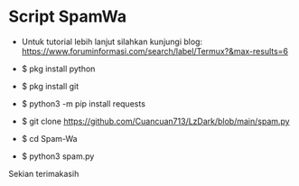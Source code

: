 # Script SpamWa

- Untuk tutorial lebih lanjut silahkan kunjungi blog: https://www.foruminformasi.com/search/label/Termux?&max-results=6

- $ pkg install python
- $ pkg install git
- $ python3 -m pip install requests
- $ git clone https://github.com/Cuancuan713/LzDark/blob/main/spam.py
- $ cd Spam-Wa
- $ python3 spam.py

Sekian terimakasih

